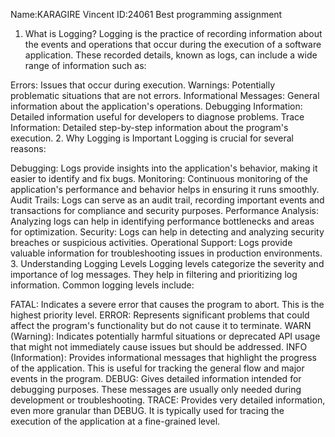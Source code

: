 Name:KARAGIRE Vincent
ID:24061
Best programming assignment 

1. What is Logging?
Logging is the practice of recording information about the events and operations that occur during the execution of a software application. These recorded details, known as logs, can include a wide range of information such as:

Errors: Issues that occur during execution.
Warnings: Potentially problematic situations that are not errors.
Informational Messages: General information about the application's operations.
Debugging Information: Detailed information useful for developers to diagnose problems.
Trace Information: Detailed step-by-step information about the program's execution.
2. Why Logging is Important
Logging is crucial for several reasons:

Debugging: Logs provide insights into the application's behavior, making it easier to identify and fix bugs.
Monitoring: Continuous monitoring of the application's performance and behavior helps in ensuring it runs smoothly.
Audit Trails: Logs can serve as an audit trail, recording important events and transactions for compliance and security purposes.
Performance Analysis: Analyzing logs can help in identifying performance bottlenecks and areas for optimization.
Security: Logs can help in detecting and analyzing security breaches or suspicious activities.
Operational Support: Logs provide valuable information for troubleshooting issues in production environments.
3. Understanding Logging Levels
Logging levels categorize the severity and importance of log messages. They help in filtering and prioritizing log information. Common logging levels include:

FATAL: Indicates a severe error that causes the program to abort. This is the highest priority level.
ERROR: Represents significant problems that could affect the program's functionality but do not cause it to terminate.
WARN (Warning): Indicates potentially harmful situations or deprecated API usage that might not immediately cause issues but should be addressed.
INFO (Information): Provides informational messages that highlight the progress of the application. This is useful for tracking the general flow and major events in the program.
DEBUG: Gives detailed information intended for debugging purposes. These messages are usually only needed during development or troubleshooting.
TRACE: Provides very detailed information, even more granular than DEBUG. It is typically used for tracing the execution of the application at a fine-grained level.
